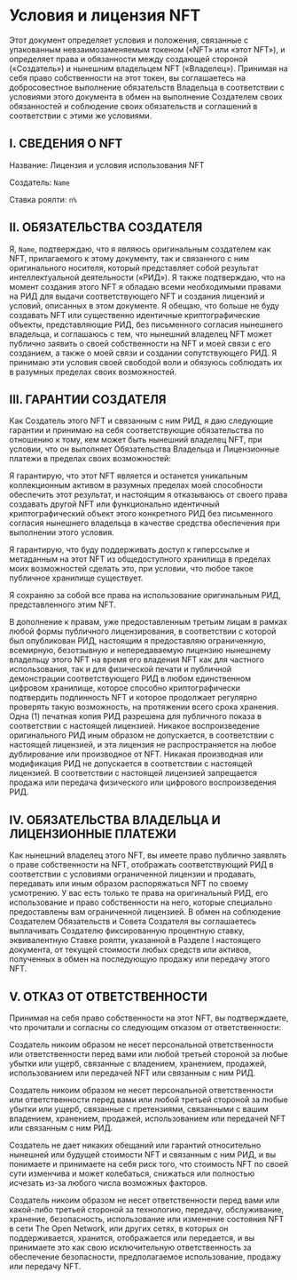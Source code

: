 # Условия и лицензия NFT
Этот документ определяет условия и положения, связанные с упакованным невзаимозаменяемым токеном («NFT» или «этот NFT»), и определяет права и обязанности между создающей стороной («Создатель») и нынешним владельцем NFT («Владелец»). Принимая на себя право собственности на этот токен, вы соглашаетесь на добросовестное выполнение обязательств Владельца в соответствии с условиями этого документа в обмен на выполнение Создателем своих обязанностей и соблюдение своих обязательств и соглашений в соответствии с этими же условиями.

## I. СВЕДЕНИЯ О NFT
Название: Лицензия и условия использования NFT

Создатель: `Name`

Ставка роялти: `n%`

## II. ОБЯЗАТЕЛЬСТВА СОЗДАТЕЛЯ
Я, `Name`, подтверждаю, что я являюсь оригинальным создателем как NFT, прилагаемого к этому документу, так и связанного с ним оригинального носителя, который представляет собой результат интеллектуальной деятельности («РИД»). Я также подтверждаю, что на момент создания этого NFT я обладаю всеми необходимыми правами на РИД для выдачи соответствующего NFT и создания лицензий и условий, описанных в этом документе. Я обещаю, что больше не буду создавать NFT или существенно идентичные криптографические объекты, представляющие РИД, без письменного согласия нынешнего владельца, и соглашаюсь с тем, что нынешний владелец NFT может публично заявить о своей собственности на NFT и моей связи с его созданием, а также о моей связи и создании сопутствующего РИД. Я принимаю эти условия своей свободой воли и обязуюсь соблюдать их в разумных пределах своих возможностей.

## III. ГАРАНТИИ СОЗДАТЕЛЯ
Как Создатель этого NFT и связанным с ним РИД, я даю следующие гарантии и принимаю на себя соответствующие обязательства по отношению к тому, кем может быть нынешний владелец NFT, при условии, что он выполняет Обязательства Владельца и Лицензионные платежи в пределах своих возможностей:

Я гарантирую, что этот NFT является и останется уникальным коллекционным активом в разумных пределах моей способности обеспечить этот результат, и настоящим я отказываюсь от своего права создавать другой NFT или функционально идентичный криптографический объект этого конкретного РИД без письменного согласия нынешнего владельца в качестве средства обеспечения при выполнении этого условия.

Я гарантирую, что буду поддерживать доступ к гиперссылке и метаданным на этот NFT из общедоступного хранилища в пределах моих возможностей сделать это, при условии, что любое такое публичное хранилище существует.

Я сохраняю за собой все права на использование оригинальным РИД, представленного этим NFT.

В дополнение к правам, уже предоставленным третьим лицам в рамках любой формы публичного лицензирования, в соответствии с которой был опубликован РИД, настоящим я предоставляю ограниченную, всемирную, безотзывную и непередаваемую лицензию нынешнему владельцу этого NFT на время его владения NFT как для частного использования, так и для физической печати и публичной демонстрации соответствующего РИД в любом единственном цифровом хранилище, которое способно криптографически подтвердить подлинность NFT и которое продолжает регулярно проверять такую возможность, на протяжении всего срока хранения. Одна (1) печатная копия РИД разрешена для публичного показа в соответствии с настоящей лицензией. Никакое воспроизведение оригинального РИД иным образом не допускается, в соответствии с настоящей лицензией, и эта лицензия не распространяется на любое дублирование или производное от NFT. Никакая производная или модификация РИД не допускается в соответствии с настоящей лицензией. В соответствии с настоящей лицензией запрещается продажа или передача физического или цифрового воспроизведения РИД.

## IV. ОБЯЗАТЕЛЬСТВА ВЛАДЕЛЬЦА И ЛИЦЕНЗИОННЫЕ ПЛАТЕЖИ
Как нынешний владелец этого NFT, вы имеете право публично заявлять о праве собственности на NFT, отображать соответствующий РИД в соответствии с условиями ограниченной лицензии и продавать, передавать или иным образом распоряжаться NFT по своему усмотрению. У вас есть только те права на оригинальный РИД, его использование и право собственности на него, которые специально предоставлены вам ограниченной лицензией. В обмен на соблюдение Создателем Обязательств и Совета Создателя вы соглашаетесь выплачивать Создателю фиксированную процентную ставку, эквивалентную Ставке роялти, указанной в Разделе I настоящего документа, от текущей стоимости любых средств или активов, полученных в обмен на последующую продажу или передачу этого NFT.

## V. ОТКАЗ ОТ ОТВЕТСТВЕННОСТИ
Принимая на себя право собственности на этот NFT, вы подтверждаете, что прочитали и согласны со следующим отказом от ответственности:

Создатель никоим образом не несет персональной ответственности или ответственности перед вами или любой третьей стороной за любые убытки или ущерб, связанные с владением, хранением, продажей, использованием или передачей NFT или связанным с ним РИД.

Создатель никоим образом не несет персональной ответственности или ответственности перед вами или любой третьей стороной за любые убытки или ущерб, связанные с претензиями, связанными с вашим владением, хранением, продажей, использованием или передачей NFT или связанным с ним РИД.

Создатель не дает никаких обещаний или гарантий относительно нынешней или будущей стоимости NFT и связанным с ним РИД, и вы понимаете и принимаете на себя риск того, что стоимость NFT по своей сути изменчива и может колебаться, снижаться или полностью исчезать из-за любого числа возможных факторов.

Создатель никоим образом не несет ответственности перед вами или какой-либо третьей стороной за технологию, передачу, обслуживание, хранение, безопасность, использование или изменение состояния NFT в сети The Open Network, или других сетях, в которых он поддерживается, хранится, отображается или передается, и вы принимаете это как свою исключительную ответственность за обеспечение безопасности, предполагаемое использование, продажу или передачу NFT.